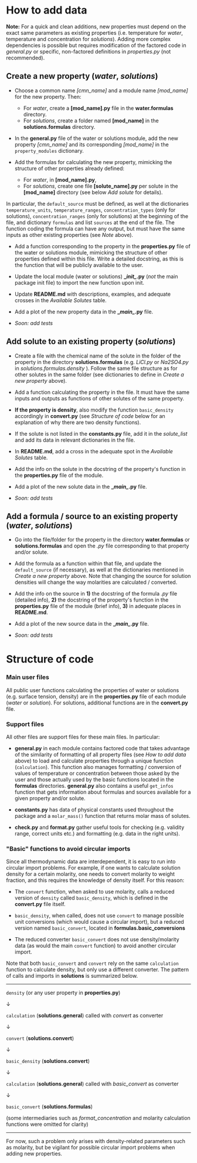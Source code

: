 # How to add data

**Note:** For a quick and clean additions, new properties must depend on the exact same parameters as existing properties (i.e. temperature for *water*, temperature and concentration for *solutions*). Adding more complex dependencies is possible but requires modification of the factored code in *general.py* or specific, non-factored definitions in *properties.py* (not recommended).

## Create a new property (*water*, *solutions*)

- Choose a common name *[cmn_name]* and a module name *[mod_name]* for the new property. Then:

    + For *water*, create a **[mod_name].py** file in the **water.formulas** directory. 
    + For *solutions*, create a folder named **[mod_name]** in the **solutions.formulas** directory.

- In the **general.py** file of the water or solutions module, add the new property *[cmn_name]* and its corresponding *[mod_name]* in the `property_modules` dictionary.

- Add the formulas for calculating the new property, mimicking the structure of other properties already defined:
    + For *water*, in **[mod_name].py**, 
    + For *solutions*, create one file **[solute_name].py** per solute in the **[mod_name]** directory (see below *Add solute* for details).

In particular, the `default_source` must be defined, as well at the dictionaries `temperature_units`, `temperature_ranges`, `concentration_types` (only for solutions), `concentration_ranges` (only for solutions) at the beginning of the file, and dictionary `formulas` and list `sources` at the end of the file. The function coding the formula can have any output, but must have the same inputs as other existing properties (see *Note* above).

- Add a function corresponding to the property in the **properties.py** file of the water or solutions module, mimicking the structure of other properties defined within this file. Write a detailed docstring, as this is the function that will be publicly available to the user.

- Update the local module (water or solutions) **\__init\__.py** (*not* the main package init file) to import the new function upon init.

- Update **README.md** with descriptions, examples, and adequate crosses in the *Available Solutes* table.

- Add a plot of the new property data in the **\__main\__.py** file.

- *Soon: add tests*


## Add solute to an existing property (*solutions*)

- Create a file with the chemical name of the solute in the folder of the property in the directory **solutions.formulas** (e.g. *LiCl.py* or *Na2SO4.py* in  *solutions.formulas.density* ). Follow the same file structure as for other solutes in the same folder (see dictionaries to define in *Create a new property* above).

- Add a function calculating the property in the file. It must have the same inputs and outputs as functions of other solutes of the same property.

- **If the property is density**, also modify the function `basic_density` accordingly in **convert.py** (see *Structure of code* below for an explanation of why there are two density functions).

- If the solute is not listed in the **constants.py** file, add it in the *solute_list* and add its data in relevant dictionaries in the file.

- In **README.md**, add a cross in the adequate spot in the *Available Solutes* table.

- Add the info on the solute in the docstring of the property's function in the **properties.py** file of the module.

- Add a plot of the new solute data in the **\__main\__.py** file.

- *Soon: add tests*


## Add a formula / source to an existing property (*water*, *solutions*)

- Go into the file/folder for the property in the directory **water.formulas** or **solutions.formulas** and open the *.py* file corresponding to that property and/or solute.

- Add the formula as a function within that file, and update the `default_source` (if necessary), as well at the dictionaries mentioned in *Create a new property* above. Note that changing the source for solution densities will change the way molarities are calculated / converted.

- Add the info on the source in **1)** the docstring of the formula *.py* file (detailed info), **2)** the docstring of the property's function in the **properties.py** file of the module (brief info), **3)** in adequate places in **README.md**.

- Add a plot of the new source data in the **\__main\__.py** file.

- *Soon: add tests*


# Structure of code

### Main user files

All public user functions calculating the properties of water or solutions (e.g. surface tension, density) are in the **properties.py** file of each module (*water* or *solution*). For solutions, additional functions are in the **convert.py** file. 

### Support files

All other files are support files for these main files. In particular:

- **general.py** in each module contains factored code that takes advantage of the similarity of formatting of all property files (see *How to add data* above) to load and calculate properties through a unique function (`calculation`). This function also manages formatting / conversion of values of temperature or concentration between those asked by the user and those actually used by the basic functions located in the **formulas** directories. **general.py** also contains a useful `get_infos` function that gets information about formulas and sources available for a given property and/or solute.

- **constants.py** has data of physical constants used throughout the package and a `molar_mass()` function that returns molar mass of solutes.

- **check.py** and **format.py** gather useful tools for checking (e.g. validity range, correct units etc.) and formatting (e.g. data in the right units).

### "Basic" functions to avoid circular imports

Since all thermodynamic data are interdependent, it is easy to run into circular import problems. For example, if one wants to calculate solution density for a certain molarity, one needs to convert molarity to weight fraction, and this requires the knowledge of density itself. For this reason:

- The `convert` function, when asked to use molarity, calls a reduced version of `density` called `basic_density`, which is defined in the **convert.py** file itself.

- `basic_density`, when called, does not use `convert` to manage possible unit conversions (which would cause a circular import), but a reduced version named `basic_convert`, located in **formulas.basic_conversions**

- The reduced converter `basic_convert` does not use density/molarity data (as would the main `convert` function) to avoid another circular import. 

Note that both `basic_convert` and `convert` rely on the same `calculation` function to calculate density, but only use a different converter. The pattern of calls and imports in **solutions** is summarized below.

---

`density` (or any user property in **properties.py**) 

&darr;  

`calculation` (**solutions.general**) called with *convert* as converter

&darr;

`convert` (**solutions.convert**)

&darr;

`basic_density` (**solutions.convert**)

&darr;  

`calculation` (**solutions.general**) called with *basic_convert* as converter

&darr;

`basic_convert` (**solutions.formulas**)

(some intermediaries such as *format_concentration* and molarity calculation functions were omitted for clarity)

---

For now, such a problem only arises with density-related parameters such as molarity, but be vigilant for possible circular import problems when adding new properties.


